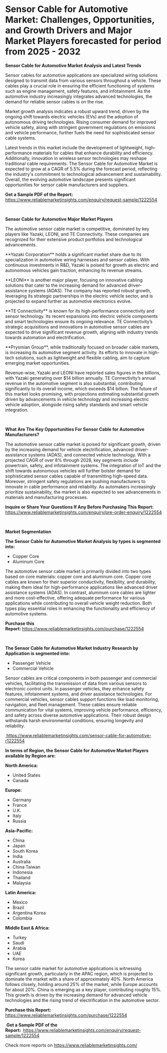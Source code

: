 <p><h1>Sensor Cable for Automotive Market: Challenges, Opportunities, and Growth Drivers and Major Market Players forecasted for period from 2025 - 2032</h1></p><p><strong>Sensor Cable for Automotive Market Analysis and Latest Trends</strong></p>
<p><p>Sensor cables for automotive applications are specialized wiring solutions designed to transmit data from various sensors throughout a vehicle. These cables play a crucial role in ensuring the efficient functioning of systems such as engine management, safety features, and infotainment. As the automotive industry increasingly integrates advanced technologies, the demand for reliable sensor cables is on the rise.</p><p>Market growth analysis indicates a robust upward trend, driven by the ongoing shift towards electric vehicles (EVs) and the adoption of autonomous driving technologies. Rising consumer demand for improved vehicle safety, along with stringent government regulations on emissions and vehicle performance, further fuels the need for sophisticated sensor cable systems. </p><p>Latest trends in this market include the development of lightweight, high-performance materials for cables that enhance durability and efficiency. Additionally, innovation in wireless sensor technologies may reshape traditional cable requirements. The Sensor Cable for Automotive Market is expected to grow at a CAGR of 5.5% during the forecast period, reflecting the industry's commitment to technological advancement and sustainability. Overall, the evolving automotive landscape presents significant opportunities for sensor cable manufacturers and suppliers.</p></p>
<p><strong>Get a Sample PDF of the Report:&nbsp;</strong> <a href="https://www.reliablemarketinsights.com/enquiry/request-sample/1222554?utm_campaign=2176&utm_medium=2&utm_source=Github&utm_content=ia&utm_term=02022025&utm_id=sensor-cable-for-automotive">https://www.reliablemarketinsights.com/enquiry/request-sample/1222554</a></p>
<p>&nbsp;</p>
<p><strong>Sensor Cable for Automotive Major Market Players</strong></p>
<p><p>The automotive sensor cable market is competitive, dominated by key players like Yazaki, LEONI, and TE Connectivity. These companies are recognized for their extensive product portfolios and technological advancements.</p><p>**Yazaki Corporation** holds a significant market share due to its specialization in automotive wiring harnesses and sensor cables. With continuous investments in R&D, Yazaki is poised for growth as electric and autonomous vehicles gain traction, enhancing its revenue streams.</p><p>**LEONI** is another major player, focusing on innovative cabling solutions that cater to the increasing demand for advanced driver-assistance systems (ADAS). The company has reported robust growth, leveraging its strategic partnerships in the electric vehicle sector, and is projected to expand further as automotive electronics evolve.</p><p>**TE Connectivity** is known for its high-performance connectivity and sensor technology. Its recent expansions into electric vehicle components and smart technologies ensure its ongoing relevance. TE Connectivity’s strategic acquisitions and innovations in automotive sensor cables are expected to drive significant revenue growth, aligning with industry trends towards automation and electrification.</p><p>**Prysmian Group**, while traditionally focused on broader cable markets, is increasing its automotive segment activity. Its efforts to innovate in high-tech solutions, such as lightweight and flexible cabling, aim to capture emerging market opportunities.</p><p>Revenue-wise, Yazaki and LEONI have reported sales figures in the billions, with Yazaki generating over $14 billion annually. TE Connectivity’s annual revenue in the automotive segment is also substantial, contributing significantly to its overall income, which exceeds $14 billion. The future of this market looks promising, with projections estimating substantial growth driven by advancements in vehicle technology and increasing electric vehicle adoption, alongside rising safety standards and smart vehicle integration.</p></p>
<p>&nbsp;</p>
<p><strong>What Are The Key Opportunities For Sensor Cable for Automotive Manufacturers?</strong></p>
<p><p>The automotive sensor cable market is poised for significant growth, driven by the increasing demand for vehicle electrification, advanced driver-assistance systems (ADAS), and connected vehicle technology. With a projected CAGR of over 8% through 2028, key segments include powertrain, safety, and infotainment systems. The integration of IoT and the shift towards autonomous vehicles will further bolster demand for sophisticated sensor cables capable of transmitting high-speed data. Moreover, stringent safety regulations are pushing manufacturers to innovate in cable performance and reliability. As automakers increasingly prioritize sustainability, the market is also expected to see advancements in materials and manufacturing processes.</p></p>
<p><strong>Inquire or Share Your Questions If Any Before Purchasing This Report:</strong> <a href="https://www.reliablemarketinsights.com/enquiry/pre-order-enquiry/1222554?utm_campaign=2176&utm_medium=2&utm_source=Github&utm_content=ia&utm_term=02022025&utm_id=sensor-cable-for-automotive">https://www.reliablemarketinsights.com/enquiry/pre-order-enquiry/1222554</a></p>
<p>&nbsp;</p>
<p><strong>Market Segmentation</strong></p>
<p><strong>The Sensor Cable for Automotive Market Analysis by types is segmented into:</strong></p>
<p><ul><li>Copper Core</li><li>Aluminum Core</li></ul></p>
<p><p>The automotive sensor cable market is primarily divided into two types based on core materials: copper core and aluminum core. Copper core cables are known for their superior conductivity, flexibility, and durability, making them ideal for high-performance applications like advanced driver assistance systems (ADAS). In contrast, aluminum core cables are lighter and more cost-effective, offering adequate performance for various applications while contributing to overall vehicle weight reduction. Both types play essential roles in enhancing the functionality and efficiency of automotive systems.</p></p>
<p><strong>Purchase this Report:&nbsp;</strong><a href="https://www.reliablemarketinsights.com/purchase/1222554?utm_campaign=2176&utm_medium=2&utm_source=Github&utm_content=ia&utm_term=02022025&utm_id=sensor-cable-for-automotive">https://www.reliablemarketinsights.com/purchase/1222554</a></p>
<p>&nbsp;</p>
<p><strong>The Sensor Cable for Automotive Market Industry Research by Application is segmented into:</strong></p>
<p><ul><li>Passenger Vehicle</li><li>Commercial Vehicle</li></ul></p>
<p><p>Sensor cables are critical components in both passenger and commercial vehicles, facilitating the transmission of data from various sensors to electronic control units. In passenger vehicles, they enhance safety features, infotainment systems, and driver assistance technologies. For commercial vehicles, sensor cables support functions like load monitoring, navigation, and fleet management. These cables ensure reliable communication for vital systems, improving vehicle performance, efficiency, and safety across diverse automotive applications. Their robust design withstands harsh environmental conditions, ensuring longevity and reliability.</p></p>
<p><a href="https://www.reliablemarketinsights.com/sensor-cable-for-automotive-r1222554?utm_campaign=2176&utm_medium=2&utm_source=Github&utm_content=ia&utm_term=02022025&utm_id=sensor-cable-for-automotive">&nbsp;https://www.reliablemarketinsights.com/sensor-cable-for-automotive-r1222554</a></p>
<p><strong>In terms of Region, the Sensor Cable for Automotive Market Players available by Region are:</strong></p>
<p>
    <p> <strong> North America: </strong>
        <ul>
            <li>United States</li>
            <li>Canada</li>
        </ul>
        </p> 
    <p> <strong> Europe: </strong>
        <ul>
            <li>Germany</li>
            <li>France</li>
            <li>U.K.</li>
            <li>Italy</li>
            <li>Russia</li>
        </ul>
        </p> 
    <p> <strong> Asia-Pacific: </strong>
        <ul>
            <li>China</li>
            <li>Japan</li>
            <li>South Korea</li>
            <li>India</li>
            <li>Australia</li>
            <li>China Taiwan</li>
            <li>Indonesia</li>
            <li>Thailand</li>
            <li>Malaysia</li>
        </ul>
        </p> 
    <p> <strong> Latin America: </strong>
        <ul>
            <li>Mexico</li>
            <li>Brazil</li>
            <li>Argentina Korea</li>
            <li>Colombia</li>
        </ul>
        </p> 
    <p> <strong> Middle East & Africa: </strong>
        <ul>
            <li>Turkey</li>
            <li>Saudi</li>
            <li>Arabia</li>
            <li>UAE</li>
            <li>Korea</li>
        </ul>
    </p>
    </p>
<p><p>The sensor cable market for automotive applications is witnessing significant growth, particularly in the APAC region, which is projected to dominate the market with a share of approximately 40%. North America follows closely, holding around 25% of the market, while Europe accounts for about 20%. China is emerging as a key player, contributing roughly 15%. This growth is driven by the increasing demand for advanced vehicle technologies and the rising trend of electrification in the automotive sector.</p></p>
<p><strong>Purchase this Report: </strong><a href="https://www.reliablemarketinsights.com/purchase/1222554?utm_campaign=2176&utm_medium=2&utm_source=Github&utm_content=ia&utm_term=02022025&utm_id=sensor-cable-for-automotive">https://www.reliablemarketinsights.com/purchase/1222554</a></p>
<p>&nbsp;<strong>Get a Sample PDF of the Report:&nbsp;&nbsp;</strong><a href="https://www.reliablemarketinsights.com/enquiry/request-sample/1222554?utm_campaign=2176&utm_medium=2&utm_source=Github&utm_content=ia&utm_term=02022025&utm_id=sensor-cable-for-automotive">https://www.reliablemarketinsights.com/enquiry/request-sample/1222554</a></p>
<p><strong></strong></p>
<p>Check more reports on <a href="https://www.reliablemarketinsights.com/?utm_campaign=2176&utm_medium=2&utm_source=Github&utm_content=ia&utm_term=02022025&utm_id=sensor-cable-for-automotive">https://www.reliablemarketinsights.com/</a></p>